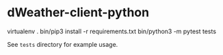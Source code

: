 # dWeather-client-python

virtualenv .
bin/pip3 install -r requirements.txt
bin/python3 -m pytest tests

See `tests` directory for example usage.
